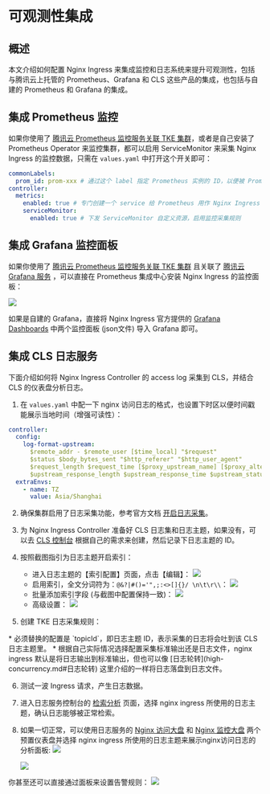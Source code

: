 # 可观测性集成

## 概述

本文介绍如何配置 Nginx Ingress 来集成监控和日志系统来提升可观测性，包括与腾讯云上托管的 Prometheus、Grafana 和 CLS 这些产品的集成，也包括与自建的 Prometheus 和 Grafana 的集成。

## 集成 Prometheus 监控

如果你使用了 [腾讯云 Prometheus 监控服务关联 TKE 集群](https://cloud.tencent.com/document/product/1416/72037)，或者是自己安装了 Prometheus Operator 来监控集群，都可以启用 ServiceMonitor 来采集 Nginx Ingress 的监控数据，只需在 `values.yaml` 中打开这个开关即可：

```yaml
commonLabels:
  prom_id: prom-xxx # 通过这个 label 指定 Prometheus 实例的 ID，以便被 Prometheus 实例识别到 ServiceMonitor
controller:
  metrics:
    enabled: true # 专门创建一个 service 给 Prometheus 用作 Nginx Ingress 的服务发现
    serviceMonitor:
      enabled: true # 下发 ServiceMonitor 自定义资源，启用监控采集规则
```

## 集成 Grafana 监控面板

如果你使用了 [腾讯云 Prometheus 监控服务关联 TKE 集群](https://cloud.tencent.com/document/product/1416/72037) 且关联了 [腾讯云 Grafana 服务](https://cloud.tencent.com/product/tcmg) ，可以直接在 Prometheus 集成中心安装 Nginx Ingress 的监控面板：

![](https://image-host-1251893006.cos.ap-chengdu.myqcloud.com/2024%2F03%2F22%2F20240322194119.png)

如果是自建的 Grafana，直接将 Nginx Ingress 官方提供的 [Grafana Dashboards](https://github.com/kubernetes/ingress-nginx/tree/main/deploy/grafana/dashboards) 中两个监控面板 (json文件) 导入 Grafana 即可。

## 集成 CLS 日志服务

下面介绍如何将 Nginx Ingress Controller 的 access log 采集到 CLS，并结合 CLS 的仪表盘分析日志。

1. 在 `values.yaml` 中配一下 nginx 访问日志的格式，也设置下时区以便时间戳能展示当地时间（增强可读性）：

```yaml
controller:
  config:
    log-format-upstream:
      $remote_addr - $remote_user [$time_local] "$request"
      $status $body_bytes_sent "$http_referer" "$http_user_agent"
      $request_length $request_time [$proxy_upstream_name] [$proxy_alternative_upstream_name] $upstream_addr
      $upstream_response_length $upstream_response_time $upstream_status $req_id $host
  extraEnvs:
    - name: TZ
      value: Asia/Shanghai
```

2. 确保集群启用了日志采集功能，参考官方文档 [开启日志采集](https://cloud.tencent.com/document/product/457/83871#.E5.BC.80.E5.90.AF.E6.97.A5.E5.BF.97.E9.87.87.E9.9B.86)。

3. 为 Nginx Ingress Controller 准备好 CLS 日志集和日志主题，如果没有，可以去 [CLS 控制台](https://console.cloud.tencent.com/cls/topic) 根据自己的需求来创建，然后记录下日志主题的 ID。

4. 按照截图指引为日志主题开启索引：
    * 进入日志主题的【索引配置】页面，点击【编辑】：
    ![](https://image-host-1251893006.cos.ap-chengdu.myqcloud.com/2024%2F03%2F26%2F20240326201551.png)
    * 启用索引，全文分词符为：`@&?|#()='",;:<>[]{}/ \n\t\r\\`：
    ![](https://image-host-1251893006.cos.ap-chengdu.myqcloud.com/2024%2F03%2F26%2F20240326201658.png)
    * 批量添加索引字段 (与截图中配置保持一致)：
    ![](https://image-host-1251893006.cos.ap-chengdu.myqcloud.com/2024%2F03%2F26%2F20240326201739.png)
    * 高级设置：
    ![](https://image-host-1251893006.cos.ap-chengdu.myqcloud.com/2024%2F03%2F26%2F20240326201802.png)

5. 创建 TKE 日志采集规则：

<Tabs>
  <TabItem value="stdout" label="采集标准输出">
    <FileBlock file="nginx-ingress-logconfig-stdout.yaml" showLineNumbers />
  </TabItem>

  <TabItem value="file" label="采集日志文件">
    <FileBlock file="nginx-ingress-logconfig-files.yaml" showLineNumbers />
  </TabItem>
</Tabs>
    * 必须替换的配置是 `topicId`，即日志主题 ID，表示采集的日志将会吐到该 CLS 日志主题里。
    * 根据自己实际情况选择配置采集标准输出还是日志文件，nginx ingress 默认是将日志输出到标准输出，但也可以像 [日志轮转](high-concurrency.md#日志轮转) 这里介绍的一样将日志落盘到日志文件。

6. 测试一波 Ingress 请求，产生日志数据。
7. 进入日志服务控制台的 [检索分析](https://console.cloud.tencent.com/cls/search) 页面，选择 nginx ingress 所使用的日志主题，确认日志能够被正常检索。
8. 如果一切正常，可以使用日志服务的 [Nginx 访问大盘](https://console.cloud.tencent.com/cls/dashboard/d?templateId=nginx-ingress-access-dashboard&var-ds=&time=now-d,now) 和 [Nginx 监控大盘](https://console.cloud.tencent.com/cls/dashboard/d?templateId=nginx-ingress-monitor-dashboard&var-ds=&time=now-d,now) 两个预置仪表盘并选择 nginx ingress 所使用的日志主题来展示nginx访问日志的分析面板:
    ![](https://image-host-1251893006.cos.ap-chengdu.myqcloud.com/2024%2F03%2F26%2F20240326203343.png)

    ![](https://image-host-1251893006.cos.ap-chengdu.myqcloud.com/2024%2F03%2F26%2F20240326203353.png)

你甚至还可以直接通过面板来设置告警规则：
    ![](https://image-host-1251893006.cos.ap-chengdu.myqcloud.com/2024%2F03%2F26%2F20240326203154.png)

